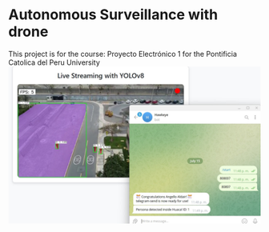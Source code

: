 # Autonomous Surveillance with drone
This project is for the course: Proyecto Electrónico 1 for the Pontificia Catolica del Peru University
![alt text](https://github.com/rodrigourquizo/Autonomous-Surveillance-with-drone/blob/main/app.jpg)
